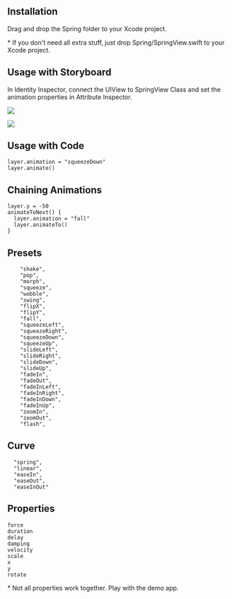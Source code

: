 ## Installation
Drag and drop the Spring folder to your Xcode project.

\* If you don't need all extra stuff, just drop  Spring/SpringView.swift to your Xcode project.

## Usage with Storyboard
In Identity Inspector, connect the UIView to SpringView Class and set the animation properties in Attribute Inspector.

![](http://cl.ly/image/1006331m1L11/class.png)

![](http://cl.ly/image/40142G3d1u3N/attribute.png)

## Usage with Code
    layer.animation = "squeezeDown"
    layer.animate()

## Chaining Animations
    layer.y = -50
    animateToNext() {
      layer.animation = "fall"
      layer.animateTo()
    }

## Presets
        "shake",
        "pop",
        "morph",
        "squeeze",
        "wobble",
        "swing",
        "flipX",
        "flipY",
        "fall",
        "squeezeLeft",
        "squeezeRight",
        "squeezeDown",
        "squeezeUp",
        "slideLeft",
        "slideRight",
        "slideDown",
        "slideUp",
        "fadeIn",
        "fadeOut",
        "fadeInLeft",
        "fadeInRight",
        "fadeInDown",
        "fadeInUp",
        "zoomIn",
        "zoomOut",
        "flash",

## Curve
      "spring", 
      "linear", 
      "easeIn", 
      "easeOut", 
      "easeInOut"

## Properties
    force
    duration
    delay
    damping
    velocity
    scale
    x
    y
    rotate

\* Not all properties work together. Play with the demo app.
